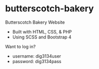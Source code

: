# butterscotch-bakery
Butterscotch Bakery Website

- Built with HTML, CSS, & PHP
- Using SCSS and Bootstrap 4

Want to log in? 
- username: dig3134user
- password: dig3134pass

